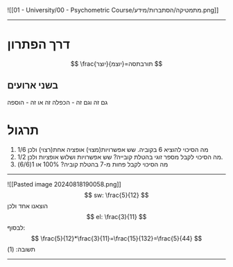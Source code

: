 ![[01 - University/00 - Psychometric Course/מתמטיקה/הסתברות/מידע.png]]
***
# דרך הפתרון
$$
\frac{יוצר}{יוצמ}=תורבתסה
$$
## בשני ארועים
גם זה וגם זה - הכפלה
זה או זה - הוספה
# תרגול
1. מה הסיכוי להוציא 6 בקוביה.
שש אפשרויות(מצוי)
אופציה אחת(רצוי)
ולכן 1/6
2. מה הסיכוי לקבל מספר זוגי בהטלת קובייה?
שש אפשרויות ושלוש אופציות ולכן 1/2.
4. מה הסיכוי לקבל פחות מ-7 בהטלת קוביה?
100% או 1(6/6)
***
![[Pasted image 20240818190058.png]]
$$
sw: \frac{5}{12}
$$
הוצאנו אחד ולכן
$$
el: \frac{3}{11}
$$
לבסוף:
$$
\frac{5}{12}*\frac{3}{11}=\frac{15}{132}=\frac{5}{44}
$$
תשובה: (1)
***
